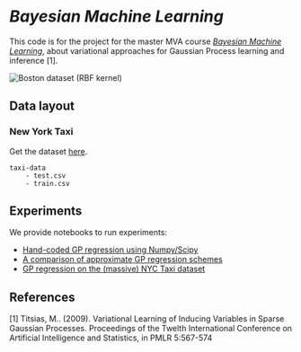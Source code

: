 # _Bayesian Machine Learning_

This code is for the project for the master MVA course [_Bayesian Machine Learning_](https://github.com/rbardenet/bml-course), about variational approaches for Gaussian Process learning and inference [1].

![Boston dataset (RBF kernel)](figures/Titsias_Boston_inducingPtNumInfluence.png)

## Data layout

### New York Taxi

Get the dataset [here](https://www.kaggle.com/c/nyc-taxi-trip-duration/data).
```
taxi-data
    - test.csv
    - train.csv
```

## Experiments

We provide notebooks to run experiments:
* [Hand-coded GP regression using Numpy/Scipy](GPRegression_Handcoded.ipynb)
* [A comparison of approximate GP regression schemes](sparse_gp_comparison.ipynb)
* [GP regression on the (massive) NYC Taxi dataset](taxi.ipynb)

## References

[1] Titsias, M.. (2009). Variational Learning of Inducing Variables in Sparse Gaussian Processes. Proceedings of the Twelth International Conference on Artificial Intelligence and Statistics, in PMLR 5:567-574

